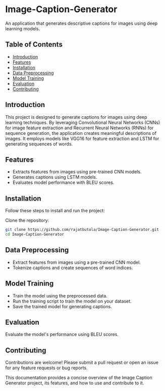 # Image-Caption-Generator

An application that generates descriptive captions for images using deep learning models.

## Table of Contents
- [Introduction](#introduction)
- [Features](#features)
- [Installation](#installation)
- [Data Preprocessing](#data-preprocessing)
- [Model Training](#model-training)
- [Evaluation](#evaluation)
- [Contributing](#contributing)



## Introduction
This project is designed to generate captions for images using deep learning techniques. By leveraging Convolutional Neural Networks (CNNs) for image feature extraction and Recurrent Neural Networks (RNNs) for sequence generation, the application creates meaningful descriptions of images. It employs models like VGG16 for feature extraction and LSTM for generating sequences of words.

## Features
- Extracts features from images using pre-trained CNN models.
- Generates captions using LSTM models.
- Evaluates model performance with BLEU scores.

## Installation
Follow these steps to install and run the project:


Clone the repository:
```bash
git clone https://github.com/rajatbutola/Image-Caption-Generator.git
cd Image-Caption-Generator
```

## Data Preprocessing
- Extract features from images using a pre-trained CNN model.
- Tokenize captions and create sequences of word indices.

## Model Training

- Train the model using the preprocessed data.
- Run the training script to train the model on your dataset.
- Save the trained model for generating captions.


## Evaluation
Evaluate the model's performance using BLEU scores.
## Contributing
Contributions are welcome! Please submit a pull request or open an issue for any feature requests or bug reports.

This documentation provides a concise overview of the Image Caption Generator project, its features, and how to use and contribute to it.
